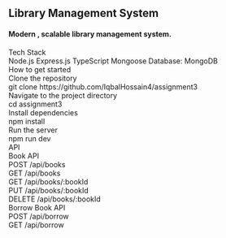 <h2>Library Management System</h2>
</hr>
<h4>Modern , scalable library management system.</h4>
Tech Stack </br>
Node.js Express.js TypeScript Mongoose Database: MongoDB  </br>
How to get started  </br>
Clone the repository  </br>
git clone https://github.com/IqbalHossain4/assignment3  </br>
Navigate to the project directory  </br>
cd assignment3   </br>
Install dependencies  </br>
npm install  </br>
Run the server  </br>
npm run dev  </br>
API  </br>
Book API  </br>
POST /api/books  </br>
GET /api/books   </br>
GET /api/books/:bookId  </br>
PUT /api/books/:bookId  </br>
DELETE /api/books/:bookId  </br>
Borrow Book API  </br>
POST /api/borrow  </br>
GET /api/borrow  </br>
